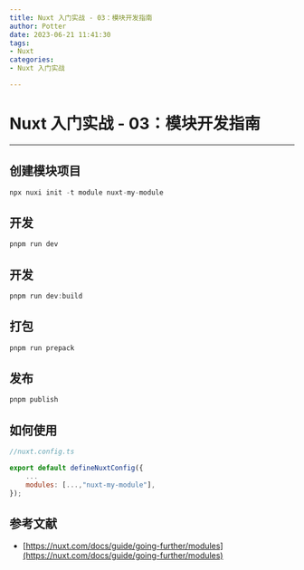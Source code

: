 ```yaml
---
title: Nuxt 入门实战 - 03：模块开发指南
author: Potter
date: 2023-06-21 11:41:30
tags: 
- Nuxt
categories: 
- Nuxt 入门实战

---
```


# Nuxt 入门实战 - 03：模块开发指南

---

## 创建模块项目

```jsx
npx nuxi init -t module nuxt-my-module
```

## 开发

```jsx
pnpm run dev
```

## 开发

```jsx
pnpm run dev:build
```

## 打包

```jsx
pnpm run prepack
```

## 发布

```jsx
pnpm publish
```

## 如何使用

```jsx
//nuxt.config.ts

export default defineNuxtConfig({
	...
	modules: [...,"nuxt-my-module"],
});
```

## 参考文献

- [https://nuxt.com/docs/guide/going-further/modules](https://nuxt.com/docs/guide/going-further/modules)
